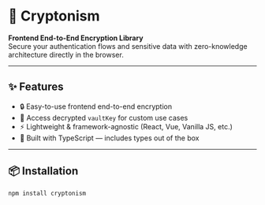 # 🔐 Cryptonism

**Frontend End-to-End Encryption Library**  
Secure your authentication flows and sensitive data with zero-knowledge architecture directly in the browser.

---

## ✨ Features

- 🔒 Easy-to-use frontend end-to-end encryption
- 🔑 Access decrypted `vaultKey` for custom use cases
- ⚡ Lightweight & framework-agnostic (React, Vue, Vanilla JS, etc.)
- 🧱 Built with TypeScript — includes types out of the box

---

## 📦 Installation

```bash
npm install cryptonism